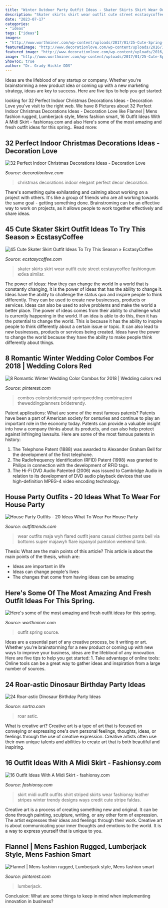 ```yaml
---
title: "Winter Outdoor Party Outfit Ideas - Skater Skirts Skirt Wear Outfit Cute Street Ecstasycoffee Fashiongum юбка Similar"
description: "Skater skirts skirt wear outfit cute street ecstasycoffee fashiongum юбка similar"
date: "2023-07-17"
categories:
- "ideas"
tags: ["ideas"]
images:
- "http://www.worthminer.com/wp-content/uploads/2017/01/25-Cute-Spring-Outfit-Ideas-2017-1.jpg"
featuredImage: "http://www.decorationlove.com/wp-content/uploads/2016/10/Elegant-Christmas-Home-Decor.jpg"
featured_image: "http://www.decorationlove.com/wp-content/uploads/2016/10/Elegant-Christmas-Home-Decor.jpg"
image: "http://www.worthminer.com/wp-content/uploads/2017/01/25-Cute-Spring-Outfit-Ideas-2017-1.jpg"
ShowToc: true
author: "Dr. Grady Hickle DDS"
---
```



Ideas are the lifeblood of any startup or company. Whether you're brainstorming a new product idea or coming up with a new marketing strategy, ideas are key to success. Here are five tips to help you get started: 

	

		
looking for 32 Perfect Indoor Christmas Decorations Ideas - Decoration Love you've visit to the right web. We have 8 Pictures about 32 Perfect Indoor Christmas Decorations Ideas - Decoration Love like Flannel | Mens fashion rugged, Lumberjack style, Mens fashion smart, 16 Outfit Ideas With A Midi Skirt - fashionsy.com and also Here&#039;s some of the most amazing and fresh outfit ideas for this spring.. Read more:
		
    
## 32 Perfect Indoor Christmas Decorations Ideas - Decoration Love

<img loading=lazy src="http://www.decorationlove.com/wp-content/uploads/2016/10/Elegant-Christmas-Home-Decor.jpg" onerror="this.onerror=null;this.src='https://tse2.mm.bing.net/th?id=OIP.s5FIvmrMVBGea8-ZOZZoFAHaLH&amp;pid=15.1';" alt="32 Perfect Indoor Christmas Decorations Ideas - Decoration Love">

_Source: decorationlove.com_

>christmas decorations indoor elegant perfect decor decoration. 

	

There's something quite exhilarating and calming about working on a project with others. It's like a group of friends who are all working towards the same goal - getting something done. Brainstroming can be an effective way to work on projects, as it allows people to work together effectively and share ideas.

    
## 45 Cute Skater Skirt Outfit Ideas To Try This Season » EcstasyCoffee

<img loading=lazy src="https://i2.wp.com/www.ecstasycoffee.com/wp-content/uploads/2016/12/Skater-Skirt23.jpg?resize=700%2C1050" onerror="this.onerror=null;this.src='https://tse4.mm.bing.net/th?id=OIP.sM4DBnQ_5vttazp8UIiKEAHaLH&amp;pid=15.1';" alt="45 Cute Skater Skirt Outfit Ideas To Try This Season » EcstasyCoffee">

_Source: ecstasycoffee.com_

>skater skirts skirt wear outfit cute street ecstasycoffee fashiongum юбка similar. 

	

The power of ideas: How they can change the world
In a world that is constantly changing, it is the power of ideas that has the ability to change it. Ideas have the ability to challenge the status quo and inspire people to think differently. They can be used to create new businesses, products or services. Ideas can also be used to solve problems and make the world a better place.
The power of ideas comes from their ability to challenge what is currently happening in the world. If an idea is able to do this, then it has the potential to change the world. This is because it has the ability to inspire people to think differently about a certain issue or topic. It can also lead to new businesses, products or services being created. Ideas have the power to change the world because they have the ability to make people think differently about things.

    
## 8 Romantic Winter Wedding Color Combos For 2018 | Wedding Colors Red

<img loading=lazy src="https://i.pinimg.com/736x/c7/a8/65/c7a86529d8633c3ac7fb056769332a4c.jpg" onerror="this.onerror=null;this.src='https://tse4.mm.bing.net/th?id=OIP.PqEkD5tISY1ZOEeBIcCjvQHaO0&amp;pid=15.1';" alt="8 Romantic Winter Wedding Color Combos for 2018 | Wedding colors red">

_Source: pinterest.com_

>combos colorsbridesmaid springwedding combinazioni theweddingplanners bridetrendy. 

	

Patent applications: What are some of the most famous patents?
Patents have been a part of American society for centuries and continue to play an important role in the economy today. Patents can provide a valuable insight into how a company thinks about its products, and can also help protect against infringing lawsuits. Here are some of the most famous patents in history: 
1. The Telephone Patent (1888) was awarded to Alexander Graham Bell for the development of the first telephone. 
2. The Radiofrequency Identification (RFID) Patent (1998) was granted to Philips in connection with the development of RFID tags. 
3. The Hi-Fi DVD Audio Patented (2006) was issued to Cambridge Audio in relation to its development of DVD audio playback devices that use high-definition MPEG-4 video encoding technology. 

    
## House Party Outfits - 20 Ideas What To Wear For House Party

<img loading=lazy src="http://www.outfittrends.com/wp-content/uploads/2015/11/party4.jpg" onerror="this.onerror=null;this.src='https://tse2.mm.bing.net/th?id=OIP.7BF045iiWvaNnWIT2agj6wHaK6&amp;pid=15.1';" alt="House Party Outfits - 20 Ideas What To Wear For House Party">

_Source: outfittrends.com_

>wear outfits maja wyh flared outfit jeans casual clothes pants bell via bottoms super majawyh flare ispanyol pantolon weekend tank. 

	

Thesis: What are the main points of this article?
This article is about the main points of the thesis, which are: 
- Ideas are important in life
- Ideas can change people's lives
- The changes that come from having ideas can be amazing

    
## Here&#039;s Some Of The Most Amazing And Fresh Outfit Ideas For This Spring.

<img loading=lazy src="http://www.worthminer.com/wp-content/uploads/2017/01/25-Cute-Spring-Outfit-Ideas-2017-1.jpg" onerror="this.onerror=null;this.src='https://tse1.mm.bing.net/th?id=OIP.nJ5Pf5o2QGbHuqA2JNqnkwHaLH&amp;pid=15.1';" alt="Here&#039;s some of the most amazing and fresh outfit ideas for this spring.">

_Source: worthminer.com_

>outfit spring source. 

	

Ideas are a essential part of any creative process, be it writing or art. Whether you're brainstorming for a new product or coming up with new ways to improve your business, ideas are the lifeblood of any innovation. Here are five tips to help you get started: 1. Take advantage of online tools: Online tools can be a great way to gather ideas and inspiration from a large number of sources.

    
## 24 Roar-astic Dinosaur Birthday Party Ideas

<img loading=lazy src="https://www.sortra.com/wp-content/uploads/2019/05/itsapartycreative.jpg" onerror="this.onerror=null;this.src='https://tse3.mm.bing.net/th?id=OIP.zwWz35qmnQ4uxAp3UrvGjgHaHa&amp;pid=15.1';" alt="24 Roar-astic Dinosaur Birthday Party Ideas">

_Source: sortra.com_

>roar astic. 

	

What is creative art?
Creative art is a type of art that is focused on conveying or expressing one's own personal feelings, thoughts, ideas, or feelings through the use of creative expression. Creative artists often use their own unique talents and abilities to create art that is both beautiful and inspiring.

    
## 16 Outfit Ideas With A Midi Skirt - Fashionsy.com

<img loading=lazy src="http://fashionsy.com/wp-content/uploads/2014/03/aliexpress-faldas-born-prettry-store-otras-joyas-bisuterialook-main-single-630x924.jpg" onerror="this.onerror=null;this.src='https://tse2.mm.bing.net/th?id=OIP.olQdfQLY_7UmW1GWwja2QAHaK3&amp;pid=15.1';" alt="16 Outfit Ideas With A Midi Skirt - fashionsy.com">

_Source: fashionsy.com_

>skirt midi outfit outfits shirt striped skirts wear fashionsy leather stripes winter trendy designs ways credit cute stripe faldas. 

	

Creative art is a process of creating something new and original. It can be done through painting, sculpture, writing, or any other form of expression. The artist expresses their ideas and feelings through their work. Creative art is about communicating your inner thoughts and emotions to the world. It is a way to express yourself that is unique to you.

    
## Flannel | Mens Fashion Rugged, Lumberjack Style, Mens Fashion Smart

<img loading=lazy src="https://i.pinimg.com/736x/f7/c1/db/f7c1db038379686ad2832b6bb7e53995.jpg" onerror="this.onerror=null;this.src='https://tse1.mm.bing.net/th?id=OIP.waaB4IDFlLLRpGmvp7Q7MAHaLI&amp;pid=15.1';" alt="Flannel | Mens fashion rugged, Lumberjack style, Mens fashion smart">

_Source: pinterest.com_

>lumberjack. 

	

Conclusion: What are some things to keep in mind when implementing innovation in business?
 

